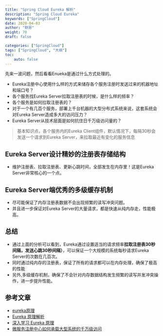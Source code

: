 ```yaml
---  
title: "Spring Cloud Eureka 解析"
description: "Spring Cloud Eureka"
keywords: ["SpringCloud"]
date: 2020-04-03
author: "默哥"
weight: 70
draft: false

categories: ["SpringCloud"]
tags: ["SpringCloud", "大纲"]  
toc: 
    auto: false
---
```


先来一波问题，然后看看Enueka是通过什么方式处理的。
* Eureka注册中心使用什么样的方式来储存各个服务注册时发送过来的机器地址和端口号？
* 各个服务找Eureka Server拉取注册表的时候，是什么样的频率？
* 各个服务是如何拉取注册表的？
* 对于一个有几百个服务，部署上千台机器的大型分布式系统来说，这套系统会对Eureka Server造成多大的访问压力？
* Eureka Server从技术层面是如何抗住日千万级访问量的？

> 基本知识点，各个服务内的Eureka Client组件，默认情况下，每隔30秒会发送一个请求到Eureka Server，来拉取最近有变化的服务信息

## Eureka Server设计精妙的注册表存储结构
* 维护注册表、拉取注册表、更新心跳时间，全部发生在内存里！这是Eureka Server非常核心的一个点。

## Eureka Server端优秀的多级缓存机制
* 尽可能保证了内存注册表数据不会出现频繁的读写冲突问题。
* 并且进一步保证对Eureka Server的大量请求，都是快速从纯内存走，性能极高。

## 总结
* 通过上面的分析可以看到，Eureka通过设置适当的请求频率**拉取注册表30秒间隔，发送心跳30秒间隔）**，可以保证一个大规模的系统每秒请求Eureka Server的次数在几百次。
* 同时通过纯内存的注册表，保证了所有的请求都可以在内存处理，确保了极高的性能
* 另外,多级缓存机制，确保了不会针对内存数据结构发生频繁的读写并发冲突操作，进一步提升性能。


## 参考文章 
* [eureka原理](https://tech.yangqianguan.com/607d1e7ece7094706059f124/)
* [Eureka 原理解析 ](https://juejin.cn/post/6904888785616502798)
* [深入学习 Eureka 原理](https://sulangsss.github.io/2019/10/17/SpringBoot/Eureka/Theory/)
* [微服务注册中心如何承载大型系统的千万级访问](https://juejin.cn/post/6844903710301093896)
